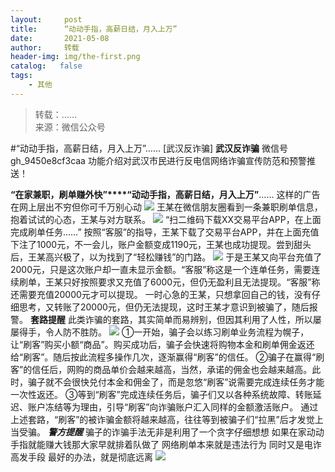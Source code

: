 ```yaml
---
layout:     post
title:      “动动手指，高薪日结，月入上万”
date:       2021-05-08
author:     转载
header-img: img/the-first.png
catalog:   false
tags:
    - 其他
---
```


<blockquote><p>转载：……<br>
来源：微信公众号</p></blockquote>

#“动动手指，高薪日结，月入上万”……
[武汉反诈骗]
**武汉反诈骗**
微信号gh_9450e8cf3caa
功能介绍对武汉市民进行反电信网络诈骗宣传防范和预警推送！

**“在家兼职，刷单赚外快”****“动动手指，高薪日结，月入上万”**……
这样的广告在网上层出不穷但你可千万别心动
![]({{site.baseurl}}/postimg/7hleJ8PeSxOVBLqkiajN92ib5yBAeZPYye7JG9uRAlYwmLVkclLiaIcMdiaUQ8tbhMK2RU0SmpCKUTGUqZQoHNQqiaA.jpeg)
王某在微信朋友圈看到一条兼职刷单信息，抱着试试的心态，王某与对方联系。
![]({{site.baseurl}}/postimg/NbnRcKka7qJXNgqEdO0lr6mEhOsm1VJkITDEvAPe4G4GqkVG1BtqQSB383NibfK6HrLWvM3IptBu9romibVy234g.jpeg)
“扫二维码下载XX交易平台APP，在上面完成刷单任务……”
按照“客服”的指导，王某下载了交易平台APP，并在上面充值下注了1000元，不一会儿，账户金额变成1190元，王某也成功提现。尝到甜头后，王某高兴极了，以为找到了“轻松赚钱”的门路。
![]({{site.baseurl}}/postimg/NbnRcKka7qJXNgqEdO0lr6mEhOsm1VJk6t7QxuPiaGxyWgasP0AUU1CzpqyKJxUSVibbbg7avk837NAtVevS2GeA.jpeg)
于是王某又向平台充值了2000元，只是这次账户却一直未显示金额。“客服”称这是一个连单任务，需要连续刷单，王某只好按照要求又充值了6000元，但仍无盈利且无法提现。“客服”称还需要充值20000元才可以提现。
一时心急的王某，只想拿回自己的钱，没有仔细思考，又转账了20000元，但仍无法提现，这时王某才意识到被骗了，随后报警。
**套路提醒**
此类诈骗的套路，其实简单而易辨别，但因其利用了人性，所以屡屡得手，令人防不胜防。
![]({{site.baseurl}}/postimg/NbnRcKka7qJXNgqEdO0lr6mEhOsm1VJklibR6ic11mI54yhFM02QGibPibJUK0rsXQVmicibDtqqkHHbD5YyqZCia7HIg.jpeg)
①一开始，骗子会以练习刷单业务流程为幌子，让“刷客”购买小额“商品”。购买成功后，骗子会快速将购物本金和刷单佣金返还给“刷客”。随后按此流程多操作几次，逐渐赢得“刷客”的信任。
②骗子在赢得“刷客”的信任后，网购的商品单价会越来越高，当然，承诺的佣金也会越来越高。此时，骗子就不会很快兑付本金和佣金了，而是忽悠“刷客”说需要完成连续任务才能一次性返还。
③等到“刷客”完成连续任务后，骗子们又以各种系统故障、转账延迟、账户冻结等为理由，引导“刷客”向诈骗账户汇入同样的金额激活账户。
通过上述套路，“刷客”的被诈骗金额将越来越高，往往等到被骗子们“拉黑”后才发觉上当受骗。
**_警方提醒_**
骗子的诈骗手法无非是利用了一个贪字仔细想想
如果在家动动手指就能赚大钱那大家早就排着队做了
网络刷单本来就是违法行为
同时又是电诈高发手段
最好的办法，就是彻底远离
![]({{site.baseurl}}/postimg/8wBAcE4t1v5lf6uyCbibiauzdPL0hwqvTBeT0g5ibCnF9cUrVo3vicrHiagLicb12f7licW7HGIerXcwm4wFTHRBMoskA.jpeg)
